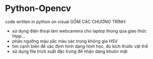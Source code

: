 # Python-Opencv

code written in python on visual
GỒM CÁC CHƯƠNG TRÌNH:
- sử dụng điện thoại làm webcamera cho laptop thong qua giao thức htpp...
- phân ngưỡng màu sắc màu sác trong không gia HSV
- tìm cạnh biên để xác định hình dạng hình học, đo kích thước vật thể
- sử dụng file trích xuất đặc trưng để nhận dạng khuôn mặt
